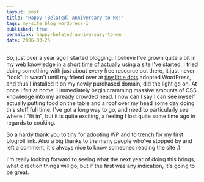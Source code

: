 ```yaml
---
layout: post
title: "Happy (Belated) Anniversary to Me!"
tags: my-site blog wordpress-1
published: true
permalink: happy-belated-anniversary-to-me
date: 2006-03-25
---
```


So, just over a year ago I started blogging.  I believe I've grown quite a bit in my web knowledge in a short time of actually using a site I've started.  I tried doing something with just about every free resource out there, it just never "took".  It wasn't until my friend over at <a href="http://www.tinylittledots.com">tiny little dots</a> adopted WordPress, and thus I installed it on my newly purchased domain, did the light go on.  At once I felt at home.  I immediately begin cramming massive amounts of CSS knowledge into my already crowded head. I now can I say I can see myself actually putting food on the table and a roof over my head some day doing this stuff full time.  I've got a long way to go, and need to particularly see where I "fit in", but it is quite exciting, a feeling I lost quite some time ago in regards to cooking.

So a hardy thank you to tiny for adopting WP and to <a href="http://www.7milesdown.com/wp/">trench</a> for my first blogroll link.  Also a big thanks to the many people who've stopped by and left a comment, it's always nice to know someones reading the site :) 

I'm really looking forward to seeing what the next year of doing this brings, what direction things will go, but if the first was any indication, it's going to be great.
